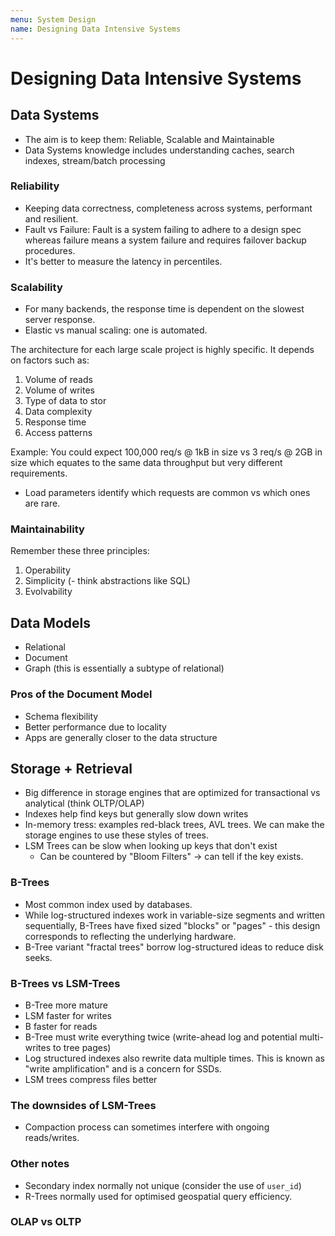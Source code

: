 ```yaml
---
menu: System Design
name: Designing Data Intensive Systems
---
```


# Designing Data Intensive Systems

## Data Systems

- The aim is to keep them: Reliable, Scalable and Maintainable
- Data Systems knowledge includes understanding caches, search indexes, stream/batch processing

### Reliability

- Keeping data correctness, completeness across systems, performant and resilient.
- Fault vs Failure: Fault is a system failing to adhere to a design spec whereas failure means a system failure and requires failover backup procedures.
- It's better to measure the latency in percentiles.

### Scalability

- For many backends, the response time is dependent on the slowest server response.
- Elastic vs manual scaling: one is automated.

The architecture for each large scale project is highly specific. It depends on factors such as:

1. Volume of reads
2. Volume of writes
3. Type of data to stor
4. Data complexity
5. Response time
6. Access patterns

Example: You could expect 100,000 req/s @ 1kB in size vs 3 req/s @ 2GB in size which equates to the same data throughput but very different requirements.

- Load parameters identify which requests are common vs which ones are rare.

### Maintainability

Remember these three principles:

1. Operability
2. Simplicity (- think abstractions like SQL)
3. Evolvability

## Data Models

- Relational
- Document
- Graph (this is essentially a subtype of relational)

### Pros of the Document Model

- Schema flexibility
- Better performance due to locality
- Apps are generally closer to the data structure

## Storage + Retrieval

- Big difference in storage engines that are optimized for transactional vs analytical (think OLTP/OLAP)
- Indexes help find keys but generally slow down writes
- In-memory tress: examples red-black trees, AVL trees. We can make the storage engines to use these styles of trees.
- LSM Trees can be slow when looking up keys that don't exist
  - Can be countered by "Bloom Filters" -> can tell if the key exists.

### B-Trees

- Most common index used by databases.
- While log-structured indexes work in variable-size segments and written sequentially, B-Trees have fixed sized "blocks" or "pages" - this design corresponds to reflecting the underlying hardware.
- B-Tree variant "fractal trees" borrow log-structured ideas to reduce disk seeks.

### B-Trees vs LSM-Trees

- B-Tree more mature
- LSM faster for writes
- B faster for reads
- B-Tree must write everything twice (write-ahead log and potential multi-writes to tree pages)
- Log structured indexes also rewrite data multiple times. This is known as "write amplification" and is a concern for SSDs.
- LSM trees compress files better

### The downsides of LSM-Trees

- Compaction process can sometimes interfere with ongoing reads/writes.

### Other notes

- Secondary index normally not unique (consider the use of `user_id`)
- R-Trees normally used for optimised geospatial query efficiency.

### OLAP vs OLTP

